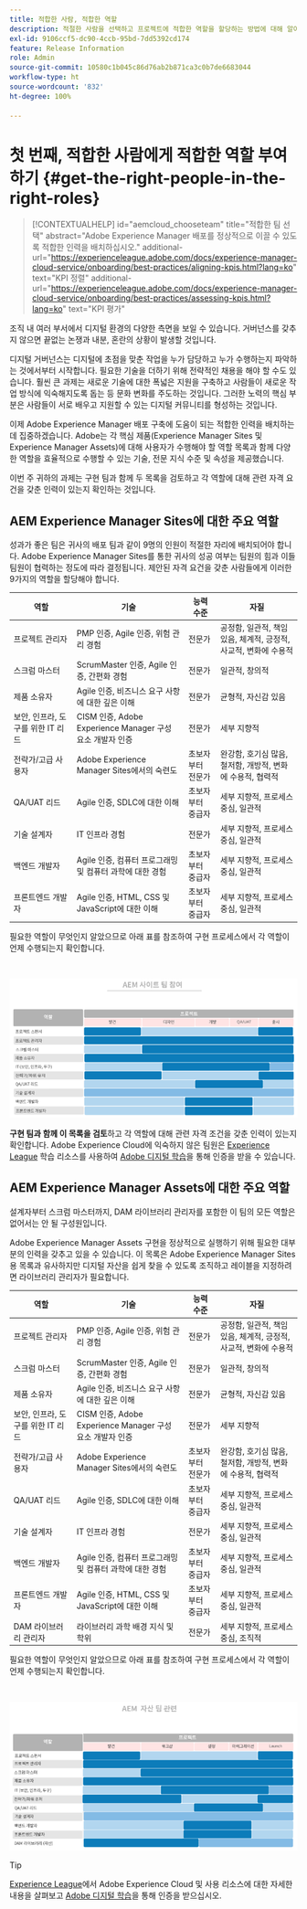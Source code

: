 ```yaml
---
title: 적합한 사람, 적합한 역할
description: 적절한 사람을 선택하고 프로젝트에 적합한 역할을 할당하는 방법에 대해 알아봅니다.
exl-id: 9106ccf5-dc90-4ccb-95bd-7dd5392cd174
feature: Release Information
role: Admin
source-git-commit: 10580c1b045c86d76ab2b871ca3c0b7de6683044
workflow-type: ht
source-wordcount: '832'
ht-degree: 100%

---
```


# 첫 번째, 적합한 사람에게 적합한 역할 부여하기 {#get-the-right-people-in-the-right-roles}

>[!CONTEXTUALHELP]
>id="aemcloud_chooseteam"
>title="적합한 팀 선택"
>abstract="Adobe Experience Manager 배포를 정상적으로 이끌 수 있도록 적합한 인력을 배치하십시오."
>additional-url="https://experienceleague.adobe.com/docs/experience-manager-cloud-service/onboarding/best-practices/aligning-kpis.html?lang=ko" text="KPI 정렬"
>additional-url="https://experienceleague.adobe.com/docs/experience-manager-cloud-service/onboarding/best-practices/assessing-kpis.html?lang=ko" text="KPI 평가"

조직 내 여러 부서에서 디지털 환경의 다양한 측면을 보일 수 있습니다. 거버넌스를 갖추지 않으면 끝없는 논쟁과 내분, 혼란의 상황이 발생할 것입니다.

디지털 거버넌스는 디지털에 초점을 맞춘 작업을 누가 담당하고 누가 수행하는지 파악하는 것에서부터 시작합니다. 필요한 기술을 더하기 위해 전략적인 채용을 해야 할 수도 있습니다. 훨씬 큰 과제는 새로운 기술에 대한 폭넓은 지원을 구축하고 사람들이 새로운 작업 방식에 익숙해지도록 돕는 등 문화 변화를 주도하는 것입니다. 그러한 노력의 핵심 부분은 사람들이 서로 배우고 지원할 수 있는 디지털 커뮤니티를 형성하는 것입니다.

이제 Adobe Experience Manager 배포 구축에 도움이 되는 적합한 인력을 배치하는 데 집중하겠습니다. Adobe는 각 핵심 제품(Experience Manager Sites 및 Experience Manager Assets)에 대해 사용자가 수행해야 할 역할 목록과 함께 다양한 역할을 효율적으로 수행할 수 있는 기술, 전문 지식 수준 및 속성을 제공했습니다.

이번 주 귀하의 과제는 구현 팀과 함께 두 목록을 검토하고 각 역할에 대해 관련 자격 요건을 갖춘 인력이 있는지 확인하는 것입니다.

## **AEM Experience Manager Sites에 대한 주요 역할**

성과가 좋은 팀은 귀사의 배포 팀과 같이 9명의 인원이 적절한 자리에 배치되어야 합니다. Adobe Experience Manager Sites를 통한 귀사의 성공 여부는 팀원의 힘과 이들 팀원이 협력하는 정도에 따라 결정됩니다. 제안된 자격 요건을 갖춘 사람들에게 이러한 9가지의 역할을 할당해야 합니다.

| 역할 | 기술 | 능력 수준 | 자질 |
|--- |--- |--- |--- |
| 프로젝트 관리자 | PMP 인증, Agile 인증, 위험 관리 경험 | 전문가 | 공정함, 일관적, 책임 있음, 체계적, 긍정적, 사교적, 변화에 수용적 |
| 스크럼 마스터 | ScrumMaster 인증, Agile 인증, 간편화 경험 | 전문가 | 일관적, 창의적 |
| 제품 소유자 | Agile 인증, 비즈니스 요구 사항에 대한 깊은 이해 | 전문가 | 균형적, 자신감 있음 |
| 보안, 인프라, 도구를 위한 IT 리드 | CISM 인증, Adobe Experience Manager 구성 요소 개발자 인증 | 전문가 | 세부 지향적 |
| 전략가/고급 사용자 | Adobe Experience Manager Sites에서의 숙련도 | 초보자부터 전문가 | 완강함, 호기심 많음, 철저함, 개방적, 변화에 수용적, 협력적 |
| QA/UAT 리드 | Agile 인증, SDLC에 대한 이해 | 초보자부터 중급자 | 세부 지향적, 프로세스 중심, 일관적 |
| 기술 설계자 | IT 인프라 경험 | 전문가 | 세부 지향적, 프로세스 중심, 일관적 |
| 백엔드 개발자 | Agile 인증, 컴퓨터 프로그래밍 및 컴퓨터 과학에 대한 경험 | 초보자부터 중급자 | 세부 지향적, 프로세스 중심, 일관적 |
| 프론트엔드 개발자 | Agile 인증, HTML, CSS 및 JavaScript에 대한 이해 | 초보자부터 중급자 | 세부 지향적, 프로세스 중심, 일관적 |

필요한 역할이 무엇인지 알았으므로 아래 표를 참조하여 구현 프로세스에서 각 역할이 언제 수행되는지 확인합니다.

<br>

![구현을 위한 역할 검토](assets/team_involvement.png)

**구현 팀과 함께 이 목록을 검토**&#x200B;하고 각 역할에 대해 관련 자격 조건을 갖춘 인력이 있는지 확인합니다. Adobe Experience Cloud에 익숙하지 않은 팀원은 [Experience League](https://experienceleague.adobe.com/ko#recommended/solutions/experience-manager) 학습 리소스를 사용하여 [Adobe 디지털 학습](https://learning.adobe.com/certification.html)을 통해 인증을 받을 수 있습니다.

## **AEM Experience Manager Assets에 대한 주요 역할**

설계자부터 스크럼 마스터까지, DAM 라이브러리 관리자를 포함한 이 팀의 모든 역할은 없어서는 안 될 구성원입니다.

Adobe Experience Manager Assets 구현을 정상적으로 실행하기 위해 필요한 대부분의 인력을 갖추고 있을 수 있습니다. 이 목록은 Adobe Experience Manager Sites용 목록과 유사하지만 디지털 자산을 쉽게 찾을 수 있도록 조직하고 레이블을 지정하려면 라이브러리 관리자가 필요합니다.

| 역할 | 기술 | 능력 수준 | 자질 |
|--- |--- |--- |--- |
| 프로젝트 관리자 | PMP 인증, Agile 인증, 위험 관리 경험 | 전문가 | 공정함, 일관적, 책임 있음, 체계적, 긍정적, 사교적, 변화에 수용적 |
| 스크럼 마스터 | ScrumMaster 인증, Agile 인증, 간편화 경험 | 전문가 | 일관적, 창의적 |
| 제품 소유자 | Agile 인증, 비즈니스 요구 사항에 대한 깊은 이해 | 전문가 | 균형적, 자신감 있음 |
| 보안, 인프라, 도구를 위한 IT 리드 | CISM 인증, Adobe Experience Manager 구성 요소 개발자 인증 | 전문가 | 세부 지향적 |
| 전략가/고급 사용자 | Adobe Experience Manager Sites에서의 숙련도 | 초보자부터 전문가 | 완강함, 호기심 많음, 철저함, 개방적, 변화에 수용적, 협력적 |
| QA/UAT 리드 | Agile 인증, SDLC에 대한 이해 | 초보자부터 중급자 | 세부 지향적, 프로세스 중심, 일관적 |
| 기술 설계자 | IT 인프라 경험 | 전문가 | 세부 지향적, 프로세스 중심, 일관적 |
| 백엔드 개발자 | Agile 인증, 컴퓨터 프로그래밍 및 컴퓨터 과학에 대한 경험 | 초보자부터 중급자 | 세부 지향적, 프로세스 중심, 일관적 |
| 프론트엔드 개발자 | Agile 인증, HTML, CSS 및 JavaScript에 대한 이해 | 초보자부터 중급자 | 세부 지향적, 프로세스 중심, 일관적 |
| DAM 라이브러리 관리자 | 라이브러리 과학 배경 지식 및 학위 | 전문가 | 세부 지향적, 프로세스 중심, 조직적 |

필요한 역할이 무엇인지 알았으므로 아래 표를 참조하여 구현 프로세스에서 각 역할이 언제 수행되는지 확인합니다.

<br>

![가상 역할과 AEM Assets 팀에 대한 참여 수준을 보여 주는 수평 막대 차트.](/help/overview/assets/team_involvement2.png)

>[!TIP]
>
> [Experience League](https://experienceleague.adobe.com/ko#recommended/solutions/experience-manager)에서 Adobe Experience Cloud 및 사용 리소스에 대한 자세한 내용을 살펴보고 [Adobe 디지털 학습](https://learning.adobe.com/certification.html)을 통해 인증을 받으십시오.
